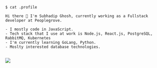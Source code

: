 ```
$ cat .profile

Hi there 👋 I'm Subhadip Ghosh, currently working as a Fullstack developer at Peoplegrove.

- I mostly code in JavaScript.
- Tech stack that I use at work is Node.js, React.js, PostgreSQL, RabbitMQ, Kubernetes
- I'm currently learning GoLang, Python.
- Moslty interested database technologies.
  
```


<img align="center" src="https://github-readme-stats.vercel.app/api?username=subhadipghs&show_icons=true&layout=compact&count_private=true&theme=dracula" />
